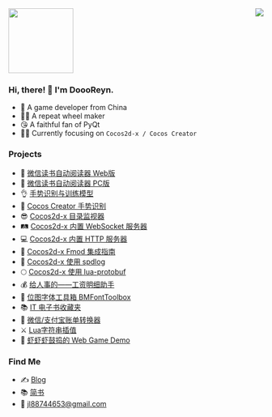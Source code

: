 <a style="float:center;">
  <img width="128px" src="https://user-images.githubusercontent.com/2780145/109505497-a8d97600-7ac2-11eb-9cfe-1e34b52a89ed.gif" />
  <img align="right" src="https://github-readme-stats.vercel.app/api?username=doooreyn&show_icons=true&hide_title=true&hide_border=true&count_private=true&include_all_commits=true&theme=vue" />
</a>

### Hi, there! 🤠 I'm DoooReyn.

-   🐼 A game developer from China
-   👷‍♂️ A repeat wheel maker
-   😘 A faithful fan of PyQt
-   🧙‍♂️ Currently focusing on `Cocos2d-x / Cocos Creator`

### Projects

-   📘 [微信读书自动阅读器 Web版](https://github.com/DoooReyn/WxRead-WebAutoReader) 
-   📗 [微信读书自动阅读器 PC版](https://github.com/DoooReyn/WxRead-PC-AutoReader)
-   👌 [手势识别与训练模型](https://wu57.cn/Game/gestures/)
-   🖕 [Cocos Creator 手势识别](https://github.com/DoooReyn/ccc-gesture-recognition)
-   😎 [Cocos2d-x 目录监视器](https://github.com/DoooReyn/cocos2d-x-dir-monitor)
-   🛤️ [Cocos2d-x 内置 WebSocket 服务器](https://github.com/DoooReyn/cocos2d-x-lws)
-   💻 [Cocos2d-x 内置 HTTP 服务器](https://github.com/DoooReyn/cocos2d-x-lhs)
-   🎸 [Cocos2d-x Fmod 集成指南](https://github.com/DoooReyn/fmod-for-cocos2dx)
-   📓 [Cocos2d-x 使用 spdlog](https://github.com/DoooReyn/cocos2d-x-spdlog)
-   🌕 [Cocos2d-x 使用 lua-protobuf](https://github.com/DoooReyn/cocos2d-x-lua-protobuf)
-   💰 [给人事的——工资明细助手](https://wu57.cn/Game/SalaryBook/)
-   🧰 [位图字体工具箱 BMFontToolbox](https://github.com/DoooReyn/BMFontToolbox)
-   📚 [IT 电子书收藏夹](https://github.com/DoooReyn/dbooks-links.git)
-   📒 [微信/支付宝账单转换器](https://github.com/DoooReyn/wechat-alipay-bill-converter)
-   ⚔️ [Lua字符串插值](https://github.com/DoooReyn/lua-string-interpolate)
-   👾 [虾虾虾鼓捣的 Web Game Demo](https://wu57.cn/Game/games/)

### Find Me

-   ✍️ [Blog](https://wu57.cn/)
-   📚 [简书](https://www.jianshu.com/u/5b3708fe7f63)
-   📧 jl88744653@gmail.com
